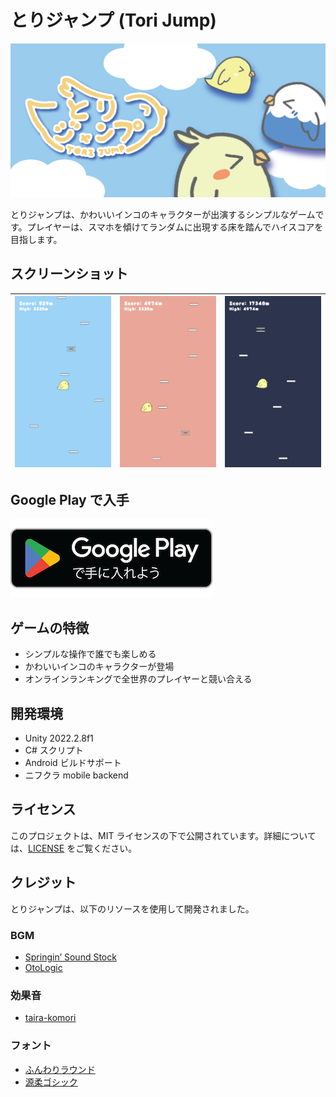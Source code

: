 # とりジャンプ (Tori Jump)

![ToriJumpTitle](./docs/images/feature_graphic.png)

とりジャンプは、かわいいインコのキャラクターが出演するシンプルなゲームです。プレイヤーは、スマホを傾けてランダムに出現する床を踏んでハイスコアを目指します。

## スクリーンショット

|![ToriJumpScreenshot1](./docs/images/screenshot_1.png)|![ToriJumpScreenshot2](./docs/images/screenshot_2.png)|![ToriJumpScreenshot3](./docs/images/screenshot_3.png)|
|---|---|---|


## Google Play で入手

[![GooglePlay](./docs/images/google-play-badge.png)](https://play.google.com/store/apps/details?id=com.maropiyo.ToriJump)

## ゲームの特徴

- シンプルな操作で誰でも楽しめる
- かわいいインコのキャラクターが登場
- オンラインランキングで全世界のプレイヤーと競い合える

## 開発環境

- Unity 2022.2.8f1
- C# スクリプト
- Android ビルドサポート
- ニフクラ mobile backend

## ライセンス

このプロジェクトは、MIT ライセンスの下で公開されています。詳細については、[LICENSE](./LICENSE) をご覧ください。

## クレジット

とりジャンプは、以下のリソースを使用して開発されました。

### BGM

- [Springin’ Sound Stock](https://www.springin.org/)
- [OtoLogic](<https://otologic.jp>)

### 効果音

- [taira-komori](https://taira-komori.jpn.org/)

### フォント

- [ふんわりラウンド](<https://suzukimemo.com/post-1302>)
- [源柔ゴシック](http://jikasei.me/font/genjyuu/)
